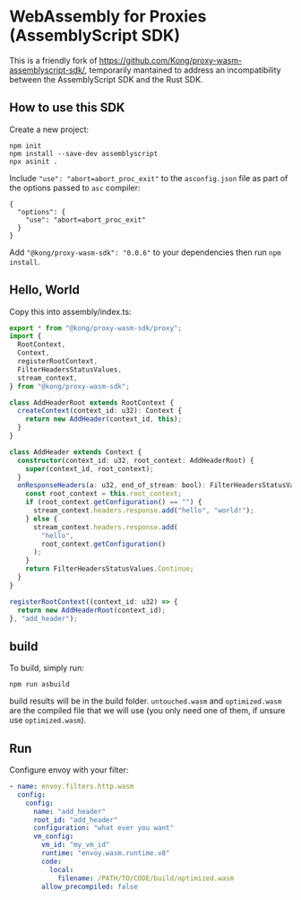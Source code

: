 # WebAssembly for Proxies (AssemblyScript SDK)

This is a friendly fork of https://github.com/Kong/proxy-wasm-assemblyscript-sdk/,
temporarily mantained to address an incompatibility between the AssemblyScript
SDK and the Rust SDK.

## How to use this SDK

Create a new project:

```shell
npm init
npm install --save-dev assemblyscript
npx asinit .
```

Include `"use": "abort=abort_proc_exit"` to the `asconfig.json` file as part of
the options passed to `asc` compiler:

```
{
  "options": {
    "use": "abort=abort_proc_exit"
  }
}
```

Add `"@kong/proxy-wasm-sdk": "0.0.6"` to your dependencies then run `npm install`.

## Hello, World

Copy this into assembly/index.ts:

```ts
export * from "@kong/proxy-wasm-sdk/proxy";
import {
  RootContext,
  Context,
  registerRootContext,
  FilterHeadersStatusValues,
  stream_context,
} from "@kong/proxy-wasm-sdk";

class AddHeaderRoot extends RootContext {
  createContext(context_id: u32): Context {
    return new AddHeader(context_id, this);
  }
}

class AddHeader extends Context {
  constructor(context_id: u32, root_context: AddHeaderRoot) {
    super(context_id, root_context);
  }
  onResponseHeaders(a: u32, end_of_stream: bool): FilterHeadersStatusValues {
    const root_context = this.root_context;
    if (root_context.getConfiguration() == "") {
      stream_context.headers.response.add("hello", "world!");
    } else {
      stream_context.headers.response.add(
        "hello",
        root_context.getConfiguration()
      );
    }
    return FilterHeadersStatusValues.Continue;
  }
}

registerRootContext((context_id: u32) => {
  return new AddHeaderRoot(context_id);
}, "add_header");
```

## build

To build, simply run:

```
npm run asbuild
```

build results will be in the build folder. `untouched.wasm` and `optimized.wasm` are the compiled
file that we will use (you only need one of them, if unsure use `optimized.wasm`).

## Run

Configure envoy with your filter:

```yaml
- name: envoy.filters.http.wasm
  config:
    config:
      name: "add_header"
      root_id: "add_header"
      configuration: "what ever you want"
      vm_config:
        vm_id: "my_vm_id"
        runtime: "envoy.wasm.runtime.v8"
        code:
          local:
            filename: /PATH/TO/CODE/build/optimized.wasm
        allow_precompiled: false
```
